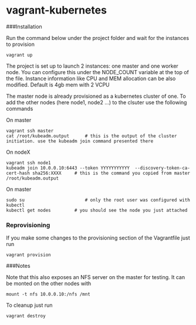 # vagrant-kubernetes

###Installation

Run the command below under the project folder and wait for the instances to provision

```
vagrant up
```

The project is set up to launch 2 instances: one master and one worker node. You can configure this under the NODE_COUNT variable at the top of the file.
Instance information like CPU and MEM allocation can be also modified. Default is 4gb mem with 2 VCPU

The master node is already provisioned as a kubernetes cluster of one. To add the other nodes (here node1, node2 ...) to the clsuter use the following commands

On master
```
vagrant ssh master
cat /root/kubeadm.output      # this is the output of the cluster initiation. use the kubeadm join command presented there 

```

On nodeX
```
vagrant ssh node1
kubeadm join 10.0.0.10:6443 --token YYYYYYYYYYY  --discovery-token-ca-cert-hash sha256:XXXX     # this is the command you copied from master /root/kubeadm.output
```

On master
```
sudo su                       # only the root user was configured with kubectl
kubectl get nodes	      # you should see the node you just attached
```


### Reprovisioning 

If you make some changes to the provisioning section of the Vagrantfile just run

```
vagrant provision
```

###Notes

Note that this also exposes an NFS server on the master for testing. It can be monted on the other nodes with
```
mount -t nfs 10.0.0.10:/nfs /mnt 
```

To cleanup just run
```
vagrant destroy
```

